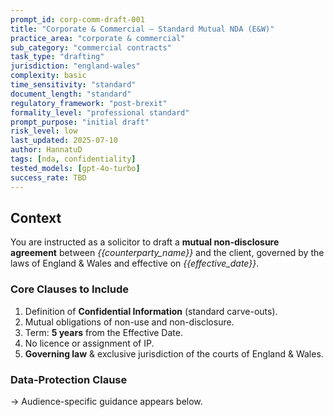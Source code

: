 ```yaml
---
prompt_id: corp-comm-draft-001
title: "Corporate & Commercial – Standard Mutual NDA (E&W)"
practice_area: "corporate & commercial"
sub_category: "commercial contracts"
task_type: "drafting"
jurisdiction: "england-wales"
complexity: basic
time_sensitivity: "standard"
document_length: "standard"
regulatory_framework: "post-brexit"
formality_level: "professional standard"
prompt_purpose: "initial draft"
risk_level: low
last_updated: 2025-07-10
author: HannatuD
tags: [nda, confidentiality]
tested_models: [gpt-4o-turbo]
success_rate: TBD
---
```


## Context 
You are instructed as a solicitor to draft a **mutual non-disclosure agreement** between *\{\{counterparty_name\}\}* and the client, governed by the laws of England & Wales and effective on *\{\{effective_date\}\}*.

### Core Clauses to Include
1. Definition of **Confidential Information** (standard carve-outs). 
2. Mutual obligations of non-use and non-disclosure. 
3. Term: **5 years** from the Effective Date. 
4. No licence or assignment of IP. 
5. **Governing law** & exclusive jurisdiction of the courts of England & Wales.

### Data-Protection Clause 
<!-- Shared component pulled in at build time -->

<!-- TODO: pull in GDPR clause once remark‑plugin is set up -->

→ Audience-specific guidance appears below.
